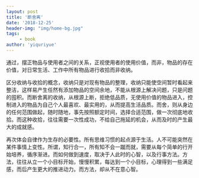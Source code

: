 ```yaml
---
layout: post
title: '断舍离'
date: '2018-12-25'
header-img: "img/home-bg.jpg"
tags:
     - book
author: 'yiquriyue'
---
```


通过，摆正物品与使用者之间的关系，正视使用者的使用价值，而非，物品的存在价值，对日常生活、工作中所有物品进行收拾而非收纳。

区分收纳与收拾的概念，收纳只是对现有物品的整理，收纳只能使空间暂时看起来整洁，这样易产生任然有添加物品的空间余地，不能从根源上解决问题，只是问题的囤积。而断舍离的收纳，从根源上断，拒绝低品质，无使用价值的物品进入，控制进入的物品为自己个人最喜欢、最实用的，从而提高生活品质。而舍，则从身边的任何范围做起，随时随地，事先按照额定时间，选择合适范围，做一次彻底地收拾。而这种收拾，往往需要一次性成功，不给自己拖延的机会，从而及时的产生最大的成就感。

再次体会自律作为生存的必要性。所有思维习惯的起点源于生活。人不可能突然在某件事情上变性。所谓，知行合一，所有知不会一蹴而就，需要从每个简单的行开始培养，循序渐进。而如何做到速度，取决于人此时的心智，以及行事方法。方法，往往从立一个小目标开始，慢慢积累，每达到一个小目标，心理得到一些满足感，而后产生更大的推进动力。而方法，却从不在意心智。